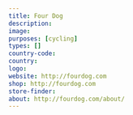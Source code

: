 ```yaml
---
title: Four Dog
description:
image:
purposes: [cycling]
types: []
country-code:
country:
logo:
website: http://fourdog.com
shop: http://fourdog.com
store-finder:
about: http://fourdog.com/about/
---
```

